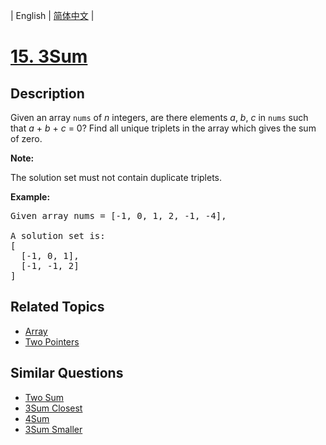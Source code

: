 
| English | [简体中文](README.md) |

# [15. 3Sum](https://leetcode-cn.com/problems/3sum/)

## Description

<p>Given an array <code>nums</code> of <em>n</em> integers, are there elements <em>a</em>, <em>b</em>, <em>c</em> in <code>nums</code> such that <em>a</em> + <em>b</em> + <em>c</em> = 0? Find all unique triplets in the array which gives the sum of zero.</p>

<p><strong>Note:</strong></p>

<p>The solution set must not contain duplicate triplets.</p>

<p><strong>Example:</strong></p>

<pre>
Given array nums = [-1, 0, 1, 2, -1, -4],

A solution set is:
[
  [-1, 0, 1],
  [-1, -1, 2]
]
</pre>


## Related Topics

- [Array](https://leetcode-cn.com/tag/array)
- [Two Pointers](https://leetcode-cn.com/tag/two-pointers)

## Similar Questions

- [Two Sum](../two-sum/README_EN.md)
- [3Sum Closest](../3sum-closest/README_EN.md)
- [4Sum](../4sum/README_EN.md)
- [3Sum Smaller](../3sum-smaller/README_EN.md)
